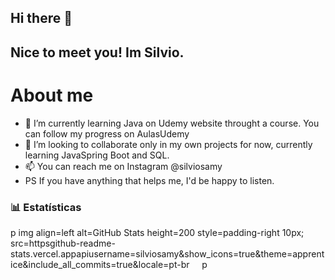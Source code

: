 ## Hi there 👋
## Nice to meet you! Im Silvio.

# About me

- 🌱 I’m currently learning Java on Udemy website throught a course. You can follow my progress on AulasUdemy
- 👯 I’m looking to collaborate only in my own projects for now, currently learning JavaSpring Boot and SQL.
- 📫 You can reach me on Instagram @silviosamy
- PS If you have anything that helps me, I'd be happy to listen.

### 📊 Estatísticas

p
  img 
    align=left 
    alt=GitHub Stats 
    height=200 
    style=padding-right 10px; 
    src=httpsgithub-readme-stats.vercel.appapiusername=silviosamy&show_icons=true&theme=apprentice&include_all_commits=true&locale=pt-br 
  
p
